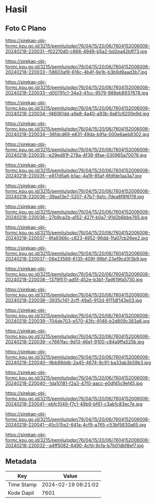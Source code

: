 # Hasil

## Foto C Plano

https://sirekap-obj-formc.kpu.go.id/3215/pemilu/pdpr/76/04/15/20/06/7604152006006-20240218-220031--f02210d0-c866-4949-b5a2-bd2ea42bff73.jpg

https://sirekap-obj-formc.kpu.go.id/3215/pemilu/pdpr/76/04/15/20/06/7604152006006-20240218-220033--58603af8-616c-4b4f-9e1b-b3b9d9aad3b7.jpg

https://sirekap-obj-formc.kpu.go.id/3215/pemilu/pdpr/76/04/15/20/06/7604152006006-20240218-220033--d00791c1-34a3-41cc-9579-888eb8937678.jpg

https://sirekap-obj-formc.kpu.go.id/3215/pemilu/pdpr/76/04/15/20/06/7604152006006-20240218-220034--f46061dd-a9a8-4a40-a93b-9a61c6200e9d.jpg

https://sirekap-obj-formc.kpu.go.id/3215/pemilu/pdpr/76/04/15/20/06/7604152006006-20240218-220034--36fdcd69-e831-49da-b91a-000e6aeb8302.jpg

https://sirekap-obj-formc.kpu.go.id/3215/pemilu/pdpr/76/04/15/20/06/7604152006006-20240218-220035--e29ed81f-278a-4f39-8fae-030965a70076.jpg

https://sirekap-obj-formc.kpu.go.id/3215/pemilu/pdpr/76/04/15/20/06/7604152006006-20240218-220035--e817d5a6-b1ac-4a19-85af-6fdfde1aa3a7.jpg

https://sirekap-obj-formc.kpu.go.id/3215/pemilu/pdpr/76/04/15/20/06/7604152006006-20240218-220036--39aa13e7-5207-47b7-9a1c-7dea8f8f6119.jpg

https://sirekap-obj-formc.kpu.go.id/3215/pemilu/pdpr/76/04/15/20/06/7604152006006-20240218-220036--27b9ca2b-a152-427f-b0a7-91d2b6bbe765.jpg

https://sirekap-obj-formc.kpu.go.id/3215/pemilu/pdpr/76/04/15/20/06/7604152006006-20240218-220037--9fa9366c-c823-4952-96dd-1fa07cb26ee2.jpg

https://sirekap-obj-formc.kpu.go.id/3215/pemilu/pdpr/76/04/15/20/06/7604152006006-20240218-220037--06e23566-6135-409f-99bf-23ef9cd3f3b9.jpg

https://sirekap-obj-formc.kpu.go.id/3215/pemilu/pdpr/76/04/15/20/06/7604152006006-20240218-220038--1379f511-ad5f-452e-b3b1-7ad619fa5730.jpg

https://sirekap-obj-formc.kpu.go.id/3215/pemilu/pdpr/76/04/15/20/06/7604152006006-20240218-220038--3935c141-2cff-49a5-912d-9111df143e03.jpg

https://sirekap-obj-formc.kpu.go.id/3215/pemilu/pdpr/76/04/15/20/06/7604152006006-20240218-220039--704de703-e570-43fc-9148-b2d809c383a6.jpg

https://sirekap-obj-formc.kpu.go.id/3215/pemilu/pdpr/76/04/15/20/06/7604152006006-20240218-220039--c7661fac-9d13-46e1-9100-c84a9ffa525b.jpg

https://sirekap-obj-formc.kpu.go.id/3215/pemilu/pdpr/76/04/15/20/06/7604152006006-20240218-220040--9bb98ddb-2a45-4674-9c91-ba33ab3b59b3.jpg

https://sirekap-obj-formc.kpu.go.id/3215/pemilu/pdpr/76/04/15/20/06/7604152006006-20240218-220040--1da10181-f2a3-47f0-aacc-e0df45c9ef45.jpg

https://sirekap-obj-formc.kpu.go.id/3215/pemilu/pdpr/76/04/15/20/06/7604152006006-20240218-220041--ebfc1049-f7c1-49b9-bf61-c3ab1c83ec7e.jpg

https://sirekap-obj-formc.kpu.go.id/3215/pemilu/pdpr/76/04/15/20/06/7604152006006-20240218-220041--45c515e2-641a-4cf9-a765-c53bf5830a65.jpg

https://sirekap-obj-formc.kpu.go.id/3215/pemilu/pdpr/76/04/15/20/06/7604152006006-20240218-220032--a4ff5082-8490-4cfd-9cfa-b7b01dbf8ef7.jpg


## Metadata

| Key        | Value               |
| ---------- | ------------------- |
| Time Stamp | 2024-02-19 06:21:02 |
| Kode Dapil | 7601                |



